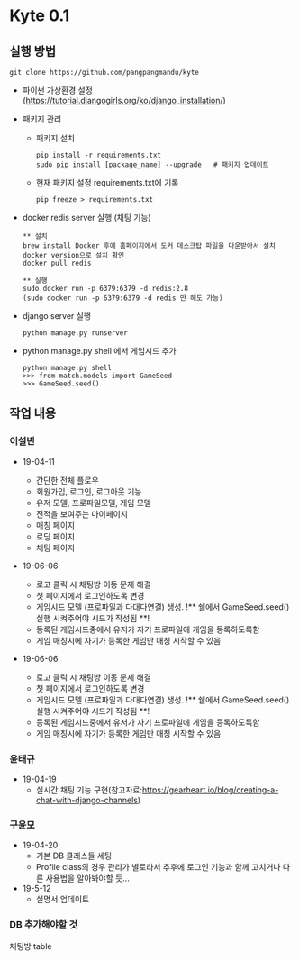 # Kyte 0.1

## 실행 방법

```
git clone https://github.com/pangpangmandu/kyte
```

* 파이썬 가상환경 설정(https://tutorial.djangogirls.org/ko/django_installation/)


* 패키지 관리
  - 패키지 설치
    ```
    pip install -r requirements.txt
    sudo pip install [package_name] --upgrade   # 패키지 업데이트
    ```
  - 현재 패키지 설정 requirements.txt에 기록
    ```
    pip freeze > requirements.txt
    ```
* docker redis server 실행 (채팅 기능)
  ```
  ** 설치
  brew install Docker 후에 홈페이지에서 도커 데스크탑 파일을 다운받아서 설치
  docker version으로 설치 확인
  docker pull redis

  ** 실행
  sudo docker run -p 6379:6379 -d redis:2.8
  (sudo docker run -p 6379:6379 -d redis 만 해도 가능)
  ```
* django server 실행
  ```
  python manage.py runserver
  ```
* python manage.py shell 에서 게임시드 추가

  ```
  python manage.py shell
  >>> from match.models import GameSeed
  >>> GameSeed.seed()
  ```


## 작업 내용
### 이설빈

- 19-04-11
  - 간단한 전체 플로우
  - 회원가입, 로그인, 로그아웃 기능
  - 유저 모델, 프로파일모델, 게임 모델
  - 전적을 보여주는 마이페이지
  - 매칭 페이지
  - 로딩 페이지
  - 채팅 페이지
  
- 19-06-06
  - 로고 클릭 시 채팅방 이동 문제 해결
  - 첫 페이지에서 로그인하도록 변경
  - 게임시드 모델 (프로파일과 다대다연결) 생성. !** 쉘에서 GameSeed.seed() 실행 시켜주어야 시드가 작성됨 **!
  - 등록된 게임시드중에서 유저가 자기 프로파일에 게임을 등록하도록함
  - 게임 매칭시에 자기가 등록한 게임만 매칭 시작할 수 있음

- 19-06-06
  - 로고 클릭 시 채팅방 이동 문제 해결
  - 첫 페이지에서 로그인하도록 변경
  - 게임시드 모델 (프로파일과 다대다연결) 생성. !** 쉘에서 GameSeed.seed() 실행 시켜주어야 시드가 작성됨 **!
  - 등록된 게임시드중에서 유저가 자기 프로파일에 게임을 등록하도록함
  - 게임 매칭시에 자기가 등록한 게임만 매칭 시작할 수 있음

### 윤태규
- 19-04-19
  - 실시간 채팅 기능 구현(참고자료:https://gearheart.io/blog/creating-a-chat-with-django-channels)

### 구윤모
- 19-04-20
  - 기본 DB 클래스들 세팅
  - Profile class의 경우 관리가 별로라서 추후에 로그인 기능과 함께 고치거나 다른 사용법을 알아봐야할 듯...
- 19-5-12
  - 설명서 업데이트

### DB 추가해야할 것
 채팅방 table

